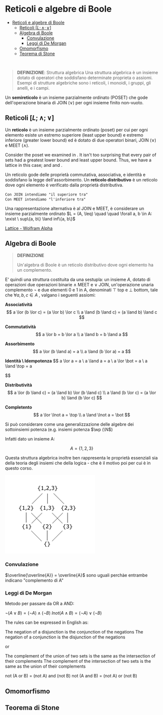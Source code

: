 # Reticoli e algebre di Boole
- [Reticoli e algebre di Boole](#reticoli-e-algebre-di-boole)
  - [Reticoli $[L; \land; \lor]$](#reticoli-l-land-lor)
  - [Algebra di Boole](#algebra-di-boole)
    - [Convulazione](#convulazione)
    - [Leggi di De Morgan](#leggi-di-de-morgan)
  - [Omomorfismo](#omomorfismo)
  - [Teorema di Stone](#teorema-di-stone)

<br>

>**DEFINIZIONE**: Struttura algebrica
> Una struttura algebrica è un insieme dotato di operatori che soddisfano determinate proprieta o assiomi. Esempi di strutture algebriche sono i reticoli, i monoidi, i gruppi, gli anelli, e i campi.

Un **semireticolo** è un insieme parzialmente ordinato (POSET) che gode dell'operazione binaria di JOIN ($\lor$) per ogni insieme finito non-vuoto.

## Reticoli $[L; \land; \lor]$
Un **reticolo** è un insieme parzialmente ordinato (poset) per cui per ogni elemento esiste un estremo superiore (least upper bound) e estremo inferiore (greater lower bound) ed è dotato di due operatori binari, JOIN ($\lor$) e MEET ($\land$). 

Consider the poset we examined in . It isn't too surprising that every pair of sets had a greatest lower bound and least upper bound. Thus, we have a lattice in this case; and and .


Un reticolo gode delle proprietà commutativa, associativa, e identità e soddisfano la legge dell'assorbimento. Un **reticolo distributivo** è un reticolo dove ogni elemento è verificato dalla proprietà distributiva.

    Con JOIN intendiamo "il superiore tra"
    Con MEET intendiamo "l'inferiore tra"

Una rappresentazione alternativa è al JOIN e MEET, è considerare un insieme parzialmente ordinato $L = (A, \leq) \quad \quad \forall a, b \in A: \exist \ sup\{a, b\} \land  inf\{a, b\}$

[Lattice - Wolfram Alpha](https://mathworld.wolfram.com/Lattice.html)

## Algebra di Boole
>**DEFINIZIONE**
> 
> Un'algebra di Boole è un reticolo distributivo dove ogni elemento ha un complemento.
> 
E' quindi una struttura costituita da una sestupla: un insieme $A$, dotato di operazioni due operazioni binarie $\land$ MEET e $\lor$ JOIN, un'operazione unaria complemento $\lnot$ e due elementi 0 e 1 in A, denominati $\top$ top e $\bot$ bottom, tale che $\forall a, b, c \in A$ , valgano i seguenti assiomi:

**Associatività**
$$
a \lor (b \lor c) = (a \lor b) \lor c
\\
a \land (b \land c) = (a \land b) \land c
$$

**Commutatività**
$$
a \lor b = b \lor a 
\\
a \land b = b \land a
$$

**Assorbimento**
$$
a \lor (b \land a) = a
\\
a \land (b \lor a) = a
$$

**Identità \ Idempotenza**
$$
a \lor a = a
\\
a \land a = a
\\
a \lor \bot = a
\\ 
a \land \top = a

$$

**Distributività**
$$
a \lor (b \land c) = (a \land b) \lor (b \land c)
\\
a \land (b \lor c) = (a \lor b) \land (b \lor c)
$$

**Completento**
$$
a \lor \lnot a = \top
\\ 
a \land \lnot a = \bot
$$

 Si può considerare come una generalizzazione delle algebre dei sottoinsiemi potenza (e.g. insiemi potenza $\wp (\N$)

Infatti dato un insieme A:

$$
A = \{1, 2, 3\}
$$

Questa struttura algebrica inoltre ben rappresenta le proprietà essenziali sia della teoria degli insiemi che della logica - che è il motivo poi per cui è in questo corso.

![esempio reticolo distributivo](assets/reticolo_distributivo.png)

### Convulazione
$\overline{\overline{A}} = \overline{A}$ sono uguali perchàe entrambe indicano "complemento di A"

### Leggi di De Morgan
Metodo per passare da OR a AND:

$\lnot (A \lor B) = (\lnot A) \land (\lnot B)$
$lnot(A \land B) = (\lnot A) \lor (\lnot B)$

The rules can be expressed in English as:

The negation of a disjunction is the conjunction of the negations
The negation of a conjunction is the disjunction of the negations

or

The complement of the union of two sets is the same as the intersection of their complements
The complement of the intersection of two sets is the same as the union of their complements


not (A or B) = (not A) and (not B) 
not (A and B) = (not A) or (not B)

## Omomorfismo

## Teorema di Stone



